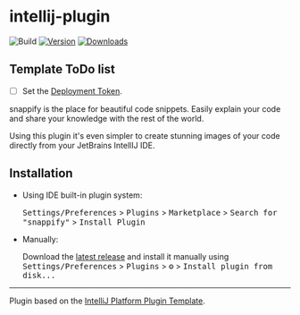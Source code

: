 # intellij-plugin

![Build](https://github.com/snappify-io/intellij-plugin/workflows/Build/badge.svg)
[![Version](https://img.shields.io/jetbrains/plugin/v/20122-snappify.svg)](https://plugins.jetbrains.com/plugin/20122-snappify)
[![Downloads](https://img.shields.io/jetbrains/plugin/d/20122-snappify.svg)](https://plugins.jetbrains.com/plugin/20122-snappify)

## Template ToDo list
- [ ] Set the [Deployment Token](https://plugins.jetbrains.com/docs/marketplace/plugin-upload.html).

<!-- Plugin description -->
snappify is the place for beautiful code snippets. Easily explain your code and share your knowledge with the rest of the world.

Using this plugin it's even simpler to create stunning images of your code directly from your JetBrains IntellIJ IDE.
<!-- Plugin description end -->

## Installation

- Using IDE built-in plugin system:
  
  <kbd>Settings/Preferences</kbd> > <kbd>Plugins</kbd> > <kbd>Marketplace</kbd> > <kbd>Search for "snappify"</kbd> >
  <kbd>Install Plugin</kbd>
  
- Manually:

  Download the [latest release](https://github.com/snappify-io/intellij-plugin/releases/latest) and install it manually using
  <kbd>Settings/Preferences</kbd> > <kbd>Plugins</kbd> > <kbd>⚙️</kbd> > <kbd>Install plugin from disk...</kbd>


---
Plugin based on the [IntelliJ Platform Plugin Template][template].

[template]: https://github.com/JetBrains/intellij-platform-plugin-template
